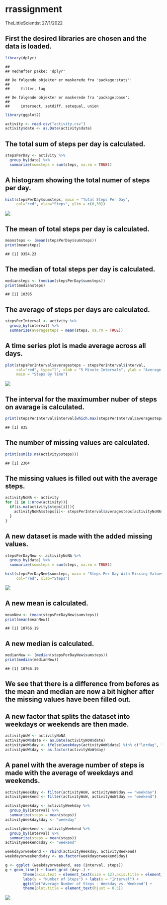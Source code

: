 rrassignment
================
TheLittleScientist
27/1/2022

## First the desired libraries are chosen and the data is loaded.

``` r
library(dplyr)
```

    ## 
    ## Vedhæfter pakke: 'dplyr'

    ## De følgende objekter er maskerede fra 'package:stats':
    ## 
    ##     filter, lag

    ## De følgende objekter er maskerede fra 'package:base':
    ## 
    ##     intersect, setdiff, setequal, union

``` r
library(ggplot2)

activity <- read.csv("activity.csv")
activity$date <- as.Date(activity$date)
```

## The total sum of steps per day is calculated.

``` r
stepsPerDay <- activity %>%
  group_by(date) %>%
  summarize(sumsteps = sum(steps, na.rm = TRUE)) 
```

## A histogram showing the total numer of steps per day.

``` r
hist(stepsPerDay$sumsteps, main = "Total Steps Per Day", 
     col="red", xlab="Steps", ylim = c(0,30))
```

![](rrassignment_files/figure-gfm/unnamed-chunk-3-1.png)<!-- -->

## The mean of total steps per day is calculated.

``` r
meansteps <- (mean(stepsPerDay$sumsteps))
print(meansteps)
```

    ## [1] 9354.23

## The median of total steps per day is calculated.

``` r
mediansteps <- (median(stepsPerDay$sumsteps))
print(mediansteps)
```

    ## [1] 10395

## The average of steps per days are calculated.

``` r
stepsPerInterval <- activity %>%
  group_by(interval) %>%
  summarize(averagesteps = mean(steps, na.rm = TRUE)) 
```

## A time series plot is made average across all days.

``` r
plot(stepsPerInterval$averagesteps ~ stepsPerInterval$interval,
     col="red", type="l", xlab = "5 Minute Intervals", ylab = "Average Number Of Steps Per Day",
     main = "Steps By Time")
```

![](rrassignment_files/figure-gfm/unnamed-chunk-7-1.png)<!-- -->

## The interval for the maximumber nuber of steps on avarage is calculated.

``` r
print(stepsPerInterval$interval[which.max(stepsPerInterval$averagesteps)])
```

    ## [1] 835

## The number of missing values are calculated.

``` r
print(sum(is.na(activity$steps)))
```

    ## [1] 2304

## The missing values is filled out with the average steps.

``` r
activityNoNA <- activity  
for (i in 1:nrow(activity)){
  if(is.na(activity$steps[i])){
    activityNoNA$steps[i]<- stepsPerInterval$averagesteps[activityNoNA$interval[i] == stepsPerInterval$interval]
  }
}
```

## A new dataset is made with the added missing values.

``` r
stepsPerDayNew <- activityNoNA %>%
  group_by(date) %>%
  summarize(sumsteps = sum(steps, na.rm = TRUE)) 

hist(stepsPerDayNew$sumsteps, main = "Steps Per Day With Missing Values Filled out", 
     col="red", xlab="Steps")
```

![](rrassignment_files/figure-gfm/unnamed-chunk-11-1.png)<!-- -->

## A new mean is calculated.

``` r
meanNew <- (mean(stepsPerDayNew$sumsteps))
print(mean(meanNew))
```

    ## [1] 10766.19

## A new median is calculated.

``` r
medianNew <- (median(stepsPerDayNew$sumsteps))
print(median(medianNew))
```

    ## [1] 10766.19

## We see that there is a difference from befores as the mean and median are now a bit higher after the missing values have been filled out.

## A new factor that splits the dataset into weekdays or weekends are then made.

``` r
activityWoW <- activityNoNA
activityWoW$date <- as.Date(activityWoW$date)
activityWoW$day <- ifelse(weekdays(activityWoW$date) %in% c("lørdag", "søndag"), "weekend", "weekday")
activityWoW$day <- as.factor(activityWoW$day)
```

## A panel with the average number of steps is made with the average of weekdays and weekends.

``` r
activityWeekday <- filter(activityWoW, activityWoW$day == "weekday")
activityWeekend <- filter(activityWoW, activityWoW$day == "weekend")

activityWeekday <- activityWeekday %>%
  group_by(interval) %>%
  summarize(steps = mean(steps)) 
activityWeekday$day <- "weekday"

activityWeekend <- activityWeekend %>%
  group_by(interval) %>%
  summarize(steps = mean(steps)) 
activityWeekend$day <- "weekend"

weekdayorweekend <- rbind(activityWeekday, activityWeekend)
weekdayorweekend$day <- as.factor(weekdayorweekend$day)

g <- ggplot (weekdayorweekend, aes (interval, steps))
g + geom_line() + facet_grid (day~.) + 
        theme(axis.text = element_text(size = 12),axis.title = element_text(size = 14)) + 
        labs(y = "Number of Steps") + labs(x = "Interval") + 
        ggtitle("Average Number of Steps - Weekday vs. Weekend") + 
        theme(plot.title = element_text(hjust = 0.5)) 
```

![](rrassignment_files/figure-gfm/unnamed-chunk-15-1.png)<!-- -->
